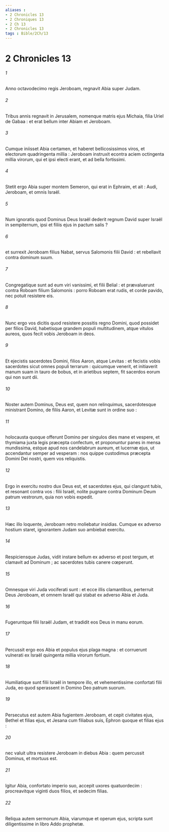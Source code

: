 ```yaml
---
aliases : 
- 2 Chronicles 13
- 2 Chroniques 13
- 2 Ch 13
- 2 Chronicles 13
tags : Bible/2Ch/13
---
```


# 2 Chronicles 13

###### 1
Anno octavodecimo regis Jeroboam, regnavit Abia super Judam.
###### 2
Tribus annis regnavit in Jerusalem, nomenque matris ejus Michaia, filia Uriel de Gabaa : et erat bellum inter Abiam et Jeroboam.
###### 3
Cumque iniisset Abia certamen, et haberet bellicosissimos viros, et electorum quadringenta millia : Jeroboam instruxit econtra aciem octingenta millia virorum, qui et ipsi electi erant, et ad bella fortissimi.
###### 4
Stetit ergo Abia super montem Semeron, qui erat in Ephraim, et ait : Audi, Jeroboam, et omnis Israël.
###### 5
Num ignoratis quod Dominus Deus Israël dederit regnum David super Israël in sempiternum, ipsi et filiis ejus in pactum salis ?
###### 6
et surrexit Jeroboam filius Nabat, servus Salomonis filii David : et rebellavit contra dominum suum.
###### 7
Congregatique sunt ad eum viri vanissimi, et filii Belial : et prævaluerunt contra Roboam filium Salomonis : porro Roboam erat rudis, et corde pavido, nec potuit resistere eis.
###### 8
Nunc ergo vos dicitis quod resistere possitis regno Domini, quod possidet per filios David, habetisque grandem populi multitudinem, atque vitulos aureos, quos fecit vobis Jeroboam in deos.
###### 9
Et ejecistis sacerdotes Domini, filios Aaron, atque Levitas : et fecistis vobis sacerdotes sicut omnes populi terrarum : quicumque venerit, et initiaverit manum suam in tauro de bobus, et in arietibus septem, fit sacerdos eorum qui non sunt dii.
###### 10
Noster autem Dominus, Deus est, quem non relinquimus, sacerdotesque ministrant Domino, de filiis Aaron, et Levitæ sunt in ordine suo :
###### 11
holocausta quoque offerunt Domino per singulos dies mane et vespere, et thymiama juxta legis præcepta confectum, et proponuntur panes in mensa mundissima, estque apud nos candelabrum aureum, et lucernæ ejus, ut accendantur semper ad vesperam : nos quippe custodimus præcepta Domini Dei nostri, quem vos reliquistis.
###### 12
Ergo in exercitu nostro dux Deus est, et sacerdotes ejus, qui clangunt tubis, et resonant contra vos : filii Israël, nolite pugnare contra Dominum Deum patrum vestrorum, quia non vobis expedit.
###### 13
Hæc illo loquente, Jeroboam retro moliebatur insidias. Cumque ex adverso hostium staret, ignorantem Judam suo ambiebat exercitu.
###### 14
Respiciensque Judas, vidit instare bellum ex adverso et post tergum, et clamavit ad Dominum ; ac sacerdotes tubis canere cœperunt.
###### 15
Omnesque viri Juda vociferati sunt : et ecce illis clamantibus, perterruit Deus Jeroboam, et omnem Israël qui stabat ex adverso Abia et Juda.
###### 16
Fugeruntque filii Israël Judam, et tradidit eos Deus in manu eorum.
###### 17
Percussit ergo eos Abia et populus ejus plaga magna : et corruerunt vulnerati ex Israël quingenta millia virorum fortium.
###### 18
Humiliatique sunt filii Israël in tempore illo, et vehementissime confortati filii Juda, eo quod sperassent in Domino Deo patrum suorum.
###### 19
Persecutus est autem Abia fugientem Jeroboam, et cepit civitates ejus, Bethel et filias ejus, et Jesana cum filiabus suis, Ephron quoque et filias ejus :
###### 20
nec valuit ultra resistere Jeroboam in diebus Abia : quem percussit Dominus, et mortuus est.
###### 21
Igitur Abia, confortato imperio suo, accepit uxores quatuordecim : procreavitque viginti duos filios, et sedecim filias.
###### 22
Reliqua autem sermonum Abia, viarumque et operum ejus, scripta sunt diligentissime in libro Addo prophetæ.
